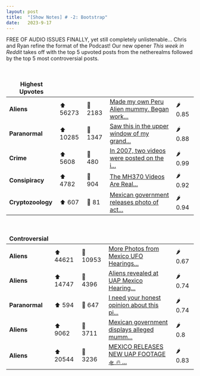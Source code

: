 ```yaml
---
layout: post
title:  "[Show Notes] # -2: Bootstrap"
date:   2023-9-17
---
```


FREE OF AUDIO ISSUES FINALLY, yet still completely unlistenable... Chris and Ryan refine the format of the Podcast!  Our new opener *This week in Reddit* takes off with the top 5 upvoted posts from the netherealms followed by the top 5 most controversial posts.

<style>
td, th {
   border: none!important;
}
</style>
<br>

| **Highest Upvotes**              |               |               |               |               |
| --- | --- | --- | --- | --- |
|**Aliens**| ⬆ 56273 | 💬 2183 |  [Made my own Peru Alien mummy. Began work...](https://i.redd.it/wxno3xo292ob1.png)| 🌶️ 0.85|
|**Paranormal**| ⬆ 10285 | 💬 1347 |  [Saw this in the upper window of my grand...](https://i.redd.it/6z3fyklkpbnb1.jpg)| 🌶️ 0.88|
|**Crime**| ⬆ 5608 | 💬 480 |  [In 2007, two videos were posted on the i...](https://www.fbi.gov/wanted/ecap/unknown-suspect-1)| 🌶️ 0.99|
|**Consipiracy**| ⬆ 4782 | 💬 904 |  [The MH370 Videos Are Real...](https://www.reddit.com/r/conspiracy/comments/16gom4a/the_mh370_videos_are_real/)| 🌶️ 0.92|
|**Cryptozoology**| ⬆ 607 | 💬 81 |  [Mexican government releases photo of act...](https://i.redd.it/mlxi5m2l2gob1.jpg)| 🌶️ 0.94|

 <br>

| **Controversial**              |              |               |               |               |
| --- | --- | --- | --- | --- |
|**Aliens** | ⬆ 44621 | 💬 10953 |  [More Photos from Mexico UFO Hearings...](https://www.reddit.com/gallery/16hb3u7)| 🌶️ 0.67|
|**Aliens** | ⬆ 14747 | 💬 4396 |  [Aliens revealed at UAP Mexico Hearing...](https://i.redd.it/210vrxj85xnb1.jpg)| 🌶️ 0.74|
|**Paranormal** | ⬆ 594 | 💬 647 |  [I need your honest opinion about this pi...](https://i.redd.it/0ud0xm1y0nnb1.jpg)| 🌶️ 0.74|
|**Aliens** | ⬆ 9062 | 💬 3711 |  [Mexican government displays alleged mumm...](https://youtube.com/clip/UgkxWhk4GLYz0JzqhF13ImeqX8ioFZVSvasO?si=OS48M9b9_l_BcfCM)| 🌶️ 0.8|
|**Aliens** | ⬆ 20544 | 💬 3236 |  [MEXICO RELEASES NEW UAP FOOTAGE 🛸 🔥 ...](https://v.redd.it/ep2bv84tvwnb1)| 🌶️ 0.83|
